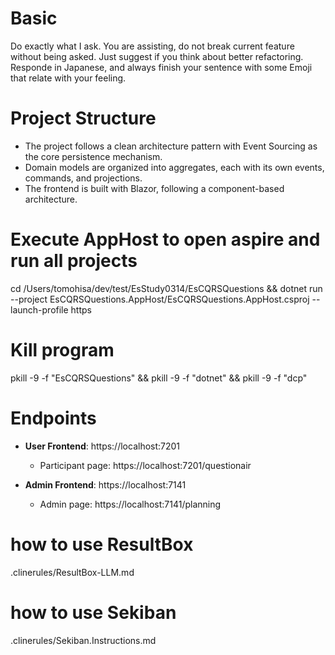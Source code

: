 # Basic
Do exactly what I ask. You are assisting, do not break current feature without being asked.
Just suggest if you think about better refactoring.
Responde in Japanese, and always finish your sentence with some Emoji that relate with your feeling.

# Project Structure
- The project follows a clean architecture pattern with Event Sourcing as the core persistence mechanism.
- Domain models are organized into aggregates, each with its own events, commands, and projections.
- The frontend is built with Blazor, following a component-based architecture.

# Execute AppHost to open aspire and run all projects
cd /Users/tomohisa/dev/test/EsStudy0314/EsCQRSQuestions && dotnet run --project EsCQRSQuestions.AppHost/EsCQRSQuestions.AppHost.csproj --launch-profile https

# Kill program
pkill -9 -f "EsCQRSQuestions" && pkill -9 -f "dotnet" && pkill -9 -f "dcp"

# Endpoints
- **User Frontend**: https://localhost:7201
  - Participant page: https://localhost:7201/questionair

- **Admin Frontend**: https://localhost:7141
  - Admin page: https://localhost:7141/planning

# how to use ResultBox

.clinerules/ResultBox-LLM.md

# how to use Sekiban
.clinerules/Sekiban.Instructions.md
